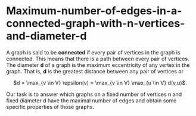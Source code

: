# Maximum-number-of-edges-in-a-connected-graph-with-n-vertices-and-diameter-d

A graph is said to be **connected** if every pair of vertices in the graph is connected. This means that there is a path between every pair of vertices.  
The diameter **d** of a graph is the maximum eccentricity of any vertex in the graph. That is, **d** is the greatest distance between any pair of vertices or  
<div align="center">$d = \max_{v \in V} \epsilon(v) = \max_{v \in V} \max_{u \in V} d(v,u)$.</div>  


Our task is to answer which graphs on a fixed number of vertices n and fixed diameter d have the maximal number of edges and obtain some specific properties of those graphs.




 

